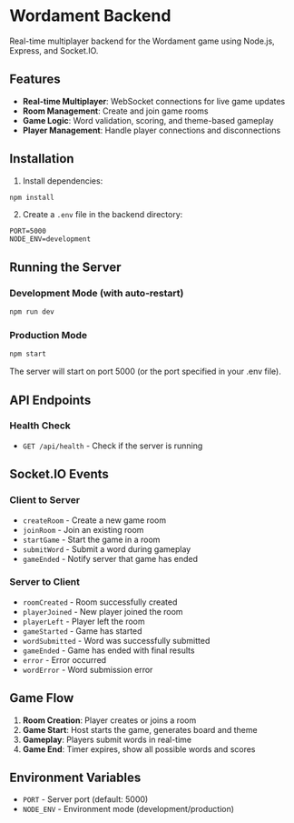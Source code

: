 # Wordament Backend

Real-time multiplayer backend for the Wordament game using Node.js, Express, and Socket.IO.

## Features

- **Real-time Multiplayer**: WebSocket connections for live game updates
- **Room Management**: Create and join game rooms
- **Game Logic**: Word validation, scoring, and theme-based gameplay
- **Player Management**: Handle player connections and disconnections

## Installation

1. Install dependencies:
```bash
npm install
```

2. Create a `.env` file in the backend directory:
```
PORT=5000
NODE_ENV=development
```

## Running the Server

### Development Mode (with auto-restart)
```bash
npm run dev
```

### Production Mode
```bash
npm start
```

The server will start on port 5000 (or the port specified in your .env file).

## API Endpoints

### Health Check
- `GET /api/health` - Check if the server is running

## Socket.IO Events

### Client to Server
- `createRoom` - Create a new game room
- `joinRoom` - Join an existing room
- `startGame` - Start the game in a room
- `submitWord` - Submit a word during gameplay
- `gameEnded` - Notify server that game has ended

### Server to Client
- `roomCreated` - Room successfully created
- `playerJoined` - New player joined the room
- `playerLeft` - Player left the room
- `gameStarted` - Game has started
- `wordSubmitted` - Word was successfully submitted
- `gameEnded` - Game has ended with final results
- `error` - Error occurred
- `wordError` - Word submission error

## Game Flow

1. **Room Creation**: Player creates or joins a room
2. **Game Start**: Host starts the game, generates board and theme
3. **Gameplay**: Players submit words in real-time
4. **Game End**: Timer expires, show all possible words and scores

## Environment Variables

- `PORT` - Server port (default: 5000)
- `NODE_ENV` - Environment mode (development/production) 